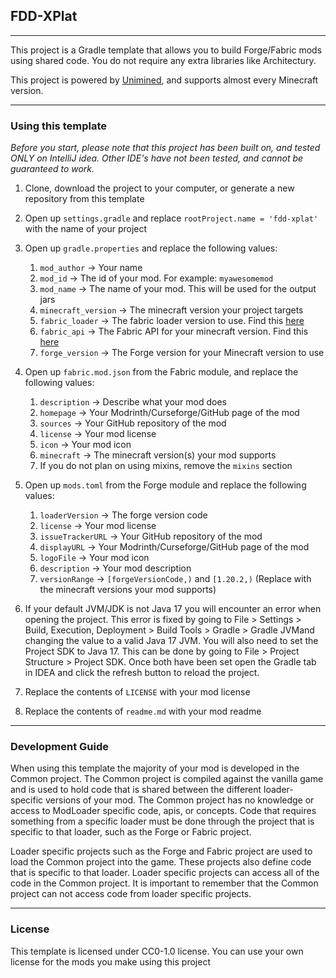 ## FDD-XPlat
***

This project is a Gradle template that allows you to build Forge/Fabric mods using shared code. You do not require any extra libraries like Architectury.

This project is powered by [Unimined](https://github.com/unimined/unimined), and supports almost every Minecraft version.

***

### Using this template

*Before you start, please note that this project has been built on, and tested ONLY on IntelliJ idea. Other IDE's have not been tested, and cannot be guaranteed to work.*

1) Clone, download the project to your computer, or generate a new repository from this template
2) Open up `settings.gradle` and replace `rootProject.name = 'fdd-xplat'` with the name of your project
3) Open up `gradle.properties` and replace the following values:
   1) `mod_author` -> Your name
   2) `mod_id` -> The id of your mod. For example: `myawesomemod`
   3) `mod_name` -> The name of your mod. This will be used for the output jars
   4) `minecraft_version` -> The minecraft version your project targets
   5) `fabric_loader` -> The fabric loader version to use. Find this [here](https://fabricmc.net/develop/)
   6) `fabric_api` -> The Fabric API for your minecraft version. Find this [here](https://fabricmc.net/develop/)
   7) `forge_version` -> The Forge version for your Minecraft version to use

4) Open up `fabric.mod.json` from the Fabric module, and replace the following values:
   1) `description` -> Describe what your mod does
   2) `homepage` -> Your Modrinth/Curseforge/GitHub page of the mod
   3) `sources` -> Your GitHub repository of the mod
   4) `license` -> Your mod license
   5) `icon` -> Your mod icon
   6) `minecraft` -> The minecraft version(s) your mod supports
   7) If you do not plan on using mixins, remove the `mixins` section

5) Open up `mods.toml` from the Forge module and replace the following values:
   1) `loaderVersion` -> The forge version code
   2) `license` -> Your mod license
   3) `issueTrackerURL` -> Your GitHub repository of the mod
   6) `displayURL` -> Your Modrinth/Curseforge/GitHub page of the mod
   7) `logoFile` -> Your mod icon
   9) `description` -> Your mod description
   11) `versionRange` -> `[forgeVersionCode,)` and `[1.20.2,)` (Replace with the minecraft versions your mod supports) 

6) If your default JVM/JDK is not Java 17 you will encounter an error when opening the project. This error is fixed by going to File > Settings > Build, Execution, Deployment > Build Tools > Gradle > Gradle JVMand changing the value to a valid Java 17 JVM. You will also need to set the Project SDK to Java 17. This can be done by going to File > Project Structure > Project SDK. Once both have been set open the Gradle tab in IDEA and click the refresh button to reload the project.
7) Replace the contents of `LICENSE` with your mod license
8) Replace the contents of `readme.md` with your mod readme

***

### Development Guide

When using this template the majority of your mod is developed in the Common project. The Common project is compiled against the vanilla game and is used to hold code that is shared between the different loader-specific versions of your mod. The Common project has no knowledge or access to ModLoader specific code, apis, or concepts. Code that requires something from a specific loader must be done through the project that is specific to that loader, such as the Forge or Fabric project.

Loader specific projects such as the Forge and Fabric project are used to load the Common project into the game. These projects also define code that is specific to that loader. Loader specific projects can access all of the code in the Common project. It is important to remember that the Common project can not access code from loader specific projects.

***

### License

This template is licensed under CC0-1.0 license. You can use your own license for the mods you make using this project